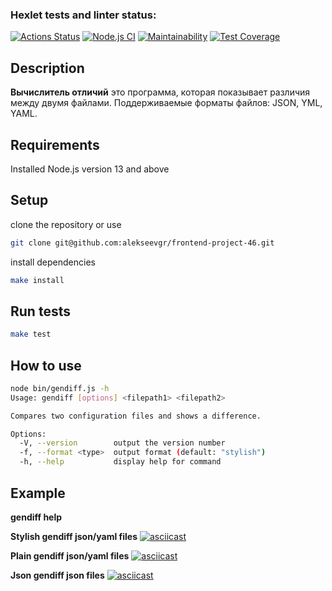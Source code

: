 ### Hexlet tests and linter status:
[![Actions Status](https://github.com/alekseevgr/frontend-project-46/workflows/hexlet-check/badge.svg)](https://github.com/alekseevgr/frontend-project-46/actions)
[![Node.js CI](https://github.com/alekseevgr/frontend-project-46/actions/workflows/node.js.yml/badge.svg)](https://github.com/alekseevgr/frontend-project-46/actions/workflows/node.js.yml)
[![Maintainability](https://api.codeclimate.com/v1/badges/360efcf317da4cc44f03/maintainability)](https://codeclimate.com/github/alekseevgr/frontend-project-46/maintainability)
[![Test Coverage](https://api.codeclimate.com/v1/badges/360efcf317da4cc44f03/test_coverage)](https://codeclimate.com/github/alekseevgr/frontend-project-46/test_coverage)

## Description

**Вычислитель отличий** это программа, которая показывает различия между двумя файлами. Поддерживаемые форматы файлов: JSON, YML, YAML.

## Requirements

Installed Node.js version 13 and above

## Setup

clone the repository or use 
 ```bash
 git clone git@github.com:alekseevgr/frontend-project-46.git
 ```
 install dependencies
 ```bash
 make install
 ```

## Run tests

```bash
make test
```

## How to use

```bash
node bin/gendiff.js -h
Usage: gendiff [options] <filepath1> <filepath2>

Compares two configuration files and shows a difference.

Options:
  -V, --version        output the version number
  -f, --format <type>  output format (default: "stylish")
  -h, --help           display help for command
```

## Example

**gendiff help**
<script id="asciicast-XM0u4xnNzoOUn3yweboyK1iv8" src="https://asciinema.org/a/XM0u4xnNzoOUn3yweboyK1iv8.js" async></script>

**Stylish gendiff json/yaml files**
[![asciicast](https://asciinema.org/a/qcWmYo0Se8xLD0PMh60Tjowea.svg)](https://asciinema.org/a/qcWmYo0Se8xLD0PMh60Tjowea)

**Plain gendiff json/yaml files**
[![asciicast](https://asciinema.org/a/KGUEkwLxz7XD6WMINMeYSxQzg.svg)](https://asciinema.org/a/KGUEkwLxz7XD6WMINMeYSxQzg)

**Json gendiff json files**
[![asciicast](https://asciinema.org/a/KE1vTJ9bWDR6BPI9ivfMO59j6.svg)](https://asciinema.org/a/KE1vTJ9bWDR6BPI9ivfMO59j6)